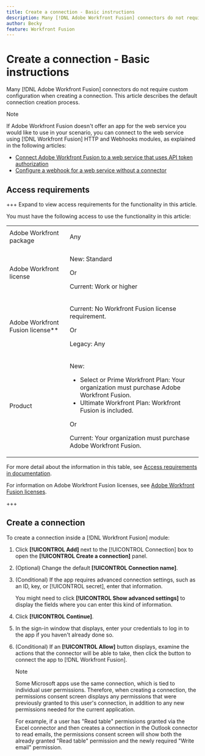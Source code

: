 ```yaml
---
title: Create a connection - Basic instructions
description: Many [!DNL Adobe Workfront Fusion] connectors do not require custom configuration when creating a connection. This article describes the default connection creation process.
author: Becky
feature: Workfront Fusion
---
```

# Create a connection - Basic instructions

Many [!DNL Adobe Workfront Fusion] connectors do not require custom configuration when creating a connection. This article describes the default connection creation process.

>[!NOTE]
>
>
>If Adobe Workfront Fusion doesn't offer an app for the web service you would like to use in your scenario, you can connect to the web service using [!DNL Workfront Fusion] HTTP and Webhooks modules, as explained in the following articles:
>
>* [Connect Adobe Workfront Fusion to a web service that uses API token authorization](/help/workfront-fusion/create-scenarios/connect-to-apps/connect-wf-web-service-uses-api-token-auth.md)
>* [Configure a webhook for a web service without a connector](/help/workfront-fusion/create-scenarios/add-modules/receive-a-webhook-from-a-web-service.md)

## Access requirements

+++ Expand to view access requirements for the functionality in this article.

You must have the following access to use the functionality in this article:

<table style="table-layout:auto">
 <col> 
 <col> 
 <tbody> 
  <tr> 
   <td role="rowheader">Adobe Workfront package 
   <td> <p>Any</p> </td> 
  </tr> 
  <tr data-mc-conditions=""> 
   <td role="rowheader">Adobe Workfront license</td> 
   <td> <p>New: Standard</p><p>Or</p><p>Current: Work or higher</p> </td> 
  </tr> 
  <tr> 
   <td role="rowheader">Adobe Workfront Fusion license**</td> 
   <td>
   <p>Current: No Workfront Fusion license requirement.</p>
   <p>Or</p>
   <p>Legacy: Any </p>
   </td> 
  </tr> 
  <tr> 
   <td role="rowheader">Product</td> 
   <td>
   <p>New:</p> <ul><li>Select or Prime Workfront Plan: Your organization must purchase Adobe Workfront Fusion.</li><li>Ultimate Workfront Plan: Workfront Fusion is included.</li></ul>
   <p>Or</p>
   <p>Current: Your organization must purchase Adobe Workfront Fusion.</p>
   </td> 
  </tr>
 </tbody> 
</table>

For more detail about the information in this table, see [Access requirements in documentation](/help/workfront-fusion/set-up-and-manage-workfront-fusion/licensing-operations-overview/access-level-requirements-in-documentation.md).

For information on Adobe Workfront Fusion licenses, see [Adobe Workfront Fusion licenses](/help/workfront-fusion/set-up-and-manage-workfront-fusion/licensing-operations-overview/license-automation-vs-integration.md).

+++

## Create a connection

To create a connection inside a [!DNL Workfront Fusion] module:

1. Click **[!UICONTROL Add]** next to the [!UICONTROL Connection] box to open the **[!UICONTROL Create a connection]** panel.
1. (Optional) Change the default **[!UICONTROL Connection name]**.
1. (Conditional) If the app requires advanced connection settings, such as an ID, key, or [!UICONTROL secret], enter that information.

   You might need to click **[!UICONTROL Show advanced settings]** to display the fields where you can enter this kind of information.

1. Click **[!UICONTROL Continue]**.
1. In the sign-in window that displays, enter your credentials to log in to the app if you haven't already done so.
1. (Conditional) If an **[!UICONTROL Allow]** button displays, examine the actions that the connector will be able to take, then click the button to connect the app to [!DNL Workfront Fusion].

   >[!NOTE]
   >
   >Some Microsoft apps use the same connection, which is tied to individual user permissions. Therefore, when creating a connection, the permissions consent screen displays any permissions that were previously granted to this user's connection, in addition to any new permissions needed for the current application. 
   >
   >For example, if a user has "Read table" permissions granted via the Excel connector and then creates a connection in the Outlook connector to read emails, the permissions consent screen will show both the already granted "Read table" permission and the newly required "Write email" permission.




   